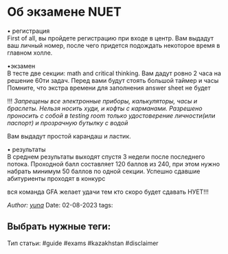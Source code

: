 # Об экзамене NUET

• регистрация  
First of all, вы пройдете регистрацию при входе в центр. Вам выдадут ваш личный номер, после чего придется подождать некоторое время в главном холле.  
  
•экзамен  
В тесте две секции: math and critical thinking. Вам дадут ровно 2 часа на решение 60ти задач. Перед вами будут стоять большой таймер и часы  
Помните, что экстра времени для заполнения answer sheet не будет  

!!! *Запрещены все электронные приборы, калькуляторы, часы и браслеты. Нельзя носить худи, и кофты с карманами. Разрешено проносить с собой в testing room только удостоверение личности(или паспорт) и прозрачную бутылку с водой*  
  
Вам выдадут простой карандаш и ластик.  
  
• результаты  
В среднем результаты выходят спустя 3 недели после последнего потока. Проходной балл составляет 120 баллов из 240, при этом нужно набрать минимум 50 баллов по одной секции. Успешно сдавшие абитуриенты проходят в конкурс  
  
  
вся команда GFA желает удачи тем кто скоро будет сдавать НУЕТ!!!


*Author: [yuna](https://t.me/auilt)*
Date: 02-08-2023
tags:

## **Выбрать нужные теги:**
Тип статьи:
#guide 
#exams 
#kazakhstan
#disclaimer










